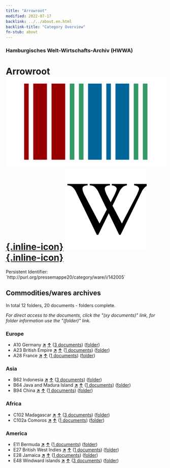 ```yaml
---
title: "Arrowroot"
modified: 2022-07-17
backlink: ../../about.en.html
backlink-title: "Category Overview"
fn-stub: about
---
```


### Hamburgisches Welt-Wirtschafts-Archiv (HWWA)

# Arrowroot &#160; [![Wikidata](/images/Wikidata-logo.svg "Wikidata"){.inline-icon}](http://www.wikidata.org/entity/Q4069888) [![Wikipedia](/images/Wikipedia-W.svg "Wikipedia"){.inline-icon}](https://en.wikipedia.org/wiki/Arrowroot)

<div class="hint">Persistent Identifier: `http://purl.org/pressemappe20/category/ware/i/142005`</div>







## Commodities/wares archives





In total 12 folders, 20 documents - folders complete.

_For direct access to the documents, click the "(xy documents)" link, for folder information use the "(folder)" link._



### Europe

- A10 Germany [**&nearr;**](../../../geo/i/126128/about.en.html "Germany (all folders)") [**&uarr;**](../../../geo/about.en.html#A10 "Country category system") (<a href="https://pm20.zbw.eu/iiifview/folder/wa/142005,126128" title="about: Arrowroot : Germany" target="_blank">3 documents</a>) ([folder](../../../../folder/wa/1420xx/142005/1261xx/126128/about.en.html))
- A23 British Empire [**&nearr;**](../../../geo/i/140978/about.en.html "British Empire (all folders)") [**&uarr;**](../../../geo/about.en.html#A23 "Country category system") (<a href="https://pm20.zbw.eu/iiifview/folder/wa/142005,140978" title="about: Arrowroot : British Empire" target="_blank">1 documents</a>) ([folder](../../../../folder/wa/1420xx/142005/1409xx/140978/about.en.html))
- A28 France [**&nearr;**](../../../geo/i/140982/about.en.html "France (all folders)") [**&uarr;**](../../../geo/about.en.html#A28 "Country category system") (<a href="https://pm20.zbw.eu/iiifview/folder/wa/142005,140982" title="about: Arrowroot : France" target="_blank">1 documents</a>) ([folder](../../../../folder/wa/1420xx/142005/1409xx/140982/about.en.html))

### Asia

- B62 Indonesia [**&nearr;**](../../../geo/i/141218/about.en.html "Indonesia (all folders)") [**&uarr;**](../../../geo/about.en.html#B62 "Country category system") (<a href="https://pm20.zbw.eu/iiifview/folder/wa/142005,141218" title="about: Arrowroot : Indonesia" target="_blank">3 documents</a>) ([folder](../../../../folder/wa/1420xx/142005/1412xx/141218/about.en.html))
- B64 Java and Madura Island [**&nearr;**](../../../geo/i/141220/about.en.html "Java and Madura Island (all folders)") [**&uarr;**](../../../geo/about.en.html#B64 "Country category system") (<a href="https://pm20.zbw.eu/iiifview/folder/wa/142005,141220" title="about: Arrowroot : Java and Madura Island" target="_blank">1 documents</a>) ([folder](../../../../folder/wa/1420xx/142005/1412xx/141220/about.en.html))
- B94 China [**&nearr;**](../../../geo/i/141253/about.en.html "China (all folders)") [**&uarr;**](../../../geo/about.en.html#B94 "Country category system") (<a href="https://pm20.zbw.eu/iiifview/folder/wa/142005,141253" title="about: Arrowroot : China" target="_blank">1 documents</a>) ([folder](../../../../folder/wa/1420xx/142005/1412xx/141253/about.en.html))

### Africa

- C102 Madagascar [**&nearr;**](../../../geo/i/141464/about.en.html "Madagascar (all folders)") [**&uarr;**](../../../geo/about.en.html#C102 "Country category system") (<a href="https://pm20.zbw.eu/iiifview/folder/wa/142005,141464" title="about: Arrowroot : Madagascar" target="_blank">3 documents</a>) ([folder](../../../../folder/wa/1420xx/142005/1414xx/141464/about.en.html))
- C102a Comoros [**&nearr;**](../../../geo/i/141465/about.en.html "Comoros (all folders)") [**&uarr;**](../../../geo/about.en.html#C102a "Country category system") (<a href="https://pm20.zbw.eu/iiifview/folder/wa/142005,141465" title="about: Arrowroot : Comoros" target="_blank">1 documents</a>) ([folder](../../../../folder/wa/1420xx/142005/1414xx/141465/about.en.html))

### America

- E11 Bermuda [**&nearr;**](../../../geo/i/141652/about.en.html "Bermuda (all folders)") [**&uarr;**](../../../geo/about.en.html#E11 "Country category system") (<a href="https://pm20.zbw.eu/iiifview/folder/wa/142005,141652" title="about: Arrowroot : Bermuda" target="_blank">1 documents</a>) ([folder](../../../../folder/wa/1420xx/142005/1416xx/141652/about.en.html))
- E27 British West Indies [**&nearr;**](../../../geo/i/141663/about.en.html "British West Indies (all folders)") [**&uarr;**](../../../geo/about.en.html#E27 "Country category system") (<a href="https://pm20.zbw.eu/iiifview/folder/wa/142005,141663" title="about: Arrowroot : British West Indies" target="_blank">1 documents</a>) ([folder](../../../../folder/wa/1420xx/142005/1416xx/141663/about.en.html))
- E28 Jamaica [**&nearr;**](../../../geo/i/141664/about.en.html "Jamaica (all folders)") [**&uarr;**](../../../geo/about.en.html#E28 "Country category system") (<a href="https://pm20.zbw.eu/iiifview/folder/wa/142005,141664" title="about: Arrowroot : Jamaica" target="_blank">1 documents</a>) ([folder](../../../../folder/wa/1420xx/142005/1416xx/141664/about.en.html))
- E48 Windward islands [**&nearr;**](../../../geo/i/141669/about.en.html "Windward islands (all folders)") [**&uarr;**](../../../geo/about.en.html#E48 "Country category system") (<a href="https://pm20.zbw.eu/iiifview/folder/wa/142005,141669" title="about: Arrowroot : Windward islands" target="_blank">3 documents</a>) ([folder](../../../../folder/wa/1420xx/142005/1416xx/141669/about.en.html))








